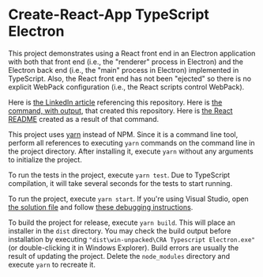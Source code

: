 # Create-React-App TypeScript Electron

This project demonstrates using a React front end in an Electron application with both that front end (i.e., the "renderer" process
in Electron) and the Electron back end (i.e., the "main" process in Electron) implemented in TypeScript.  Also, the React front end
has not been "ejected" so there is no explicit WebPack configuration (i.e., the React scripts control WebPack).

Here is [the LinkedIn article](https://www.linkedin.com/pulse/notes-create-react-app-using-typescript-electron-chris-idzerda/)
referencing this repository.  Here is [the command, with output](README.txt), that created this repository.  Here is [the React
README](React.md) created as a result of that command.

This project uses [yarn](https://yarnpkg.com) instead of NPM.  Since it is a command line tool, perform all references to executing
`yarn` commands on the command line in the project directory.  After installing it, execute `yarn` without any arguments to
initialize the project.

To run the tests in the project, execute `yarn test`.  Due to TypeScript compilation, it will take several seconds for the tests to
start running.

To run the project, execute `yarn start`.  If you're using Visual Studio, open [the solution file](cra-typescript-electron.sln) and
follow [these debugging instructions](DEBUG.md).

To build the project for release, execute `yarn build`.  This will place an installer in the `dist` directory.  You may check the
build output before installation by executing `"dist\win-unpacked\CRA Typescript Electron.exe"` (or double-clicking it in Windows
Explorer).  Build errors are usually the result of updating the project.  Delete the `node_modules` directory and execute `yarn` to
recreate it.
